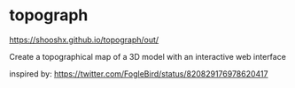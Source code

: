 # topograph

https://shooshx.github.io/topograph/out/

Create a topographical map of a 3D model with an interactive web interface


inspired by:
https://twitter.com/FogleBird/status/820829176978620417
